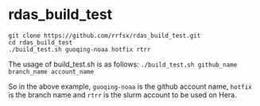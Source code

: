 # rdas_build_test

```
git clone https://github.com/rrfsx/rdas_build_test.git
cd rdas_build_test
./build_test.sh guoqing-noaa hotfix rtrr
```
The usage of build_test.sh is as follows:
`./build_test.sh github_name branch_name account_name`  

So in the above example, `guoqing-noaa` is the github account name, `hotfix` is the branch name and `rtrr` is the slurm account to be used on Hera.
